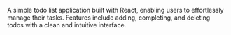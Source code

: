A simple todo list application built with React, enabling users to effortlessly manage their tasks. Features include adding, completing, and deleting todos with a clean and intuitive interface.
